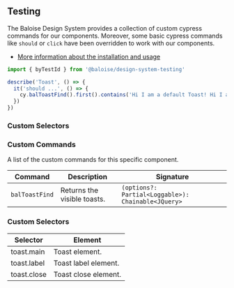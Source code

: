 ## Testing

The Baloise Design System provides a collection of custom cypress commands for our components. Moreover, some basic cypress commands like `should` or `click` have been overridden to work with our components.

- [More information about the installation and usage](?path=/docs/development-testing--page)

<!-- START: human documentation -->

```typescript
import { byTestId } from '@baloise/design-system-testing'

describe('Toast', () => {
  it('should ...', () => {
    cy.balToastFind().first().contains('Hi I am a default Toast! Hi I am a default Toast!')
  })
})
```

### Custom Selectors

<!-- END: human documentation -->

### Custom Commands

A list of the custom commands for this specific component.

| Command        | Description                 | Signature                                          |
| -------------- | --------------------------- | -------------------------------------------------- |
| `balToastFind` | Returns the visible toasts. | `(options?: Partial<Loggable>): Chainable<JQuery>` |

### Custom Selectors

| Selector    | Element              |
| ----------- | -------------------- |
| toast.main  | Toast element.       |
| toast.label | Toast label element. |
| toast.close | Toast close element. |
